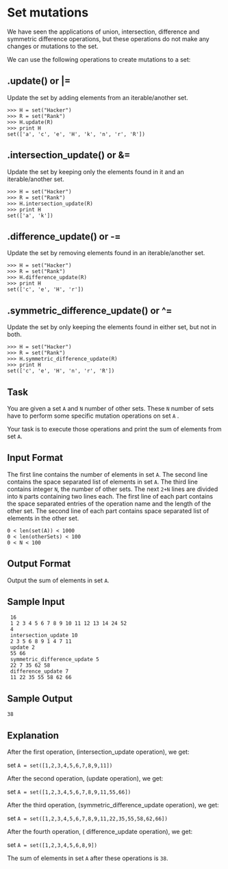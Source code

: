 # Set mutations

We have seen the applications of union, intersection, difference and symmetric difference operations, but these operations do not make any changes or mutations to the set.

We can use the following operations to create mutations to a set:

## .update() or |=
Update the set by adding elements from an iterable/another set.

```
>>> H = set("Hacker")
>>> R = set("Rank")
>>> H.update(R)
>>> print H
set(['a', 'c', 'e', 'H', 'k', 'n', 'r', 'R'])
```
## .intersection_update() or &=
Update the set by keeping only the elements found in it and an iterable/another set.

```
>>> H = set("Hacker")
>>> R = set("Rank")
>>> H.intersection_update(R)
>>> print H
set(['a', 'k'])
```

## .difference_update() or -=
Update the set by removing elements found in an iterable/another set.

```
>>> H = set("Hacker")
>>> R = set("Rank")
>>> H.difference_update(R)
>>> print H
set(['c', 'e', 'H', 'r'])
```

## .symmetric_difference_update() or ^=
Update the set by only keeping the elements found in either set, but not in both.

```
>>> H = set("Hacker")
>>> R = set("Rank")
>>> H.symmetric_difference_update(R)
>>> print H
set(['c', 'e', 'H', 'n', 'r', 'R'])
```

## Task

You are given a set `A` and `N` number of other sets. These `N` number of sets have to perform some specific mutation operations on set `A` .

Your task is to execute those operations and print the sum of elements from set `A`.

## Input Format

The first line contains the number of elements in set `A`.
The second line contains the space separated list of elements in set `A`.
The third line contains integer `N`, the number of other sets.
The next `2+N` lines are divided into `N` parts containing two lines each.
The first line of each part contains the space separated entries of the operation name and the length of the other set.
The second line of each part contains space separated list of elements in the other set.

```
0 < len(set(A)) < 1000 
0 < len(otherSets) < 100
0 < N < 100
```

## Output Format

Output the sum of elements in set `A`.

## Sample Input

```
 16
 1 2 3 4 5 6 7 8 9 10 11 12 13 14 24 52
 4
 intersection_update 10
 2 3 5 6 8 9 1 4 7 11
 update 2
 55 66
 symmetric_difference_update 5
 22 7 35 62 58
 difference_update 7
 11 22 35 55 58 62 66
```

## Sample Output

```
38
```

## Explanation

After the first operation, (intersection_update operation), we get:

set `A = set([1,2,3,4,5,6,7,8,9,11])`

After the second operation, (update operation), we get:

set `A = set([1,2,3,4,5,6,7,8,9,11,55,66])`

After the third operation, (symmetric_difference_update operation), we get:

set `A = set([1,2,3,4,5,6,7,8,9,11,22,35,55,58,62,66])`

After the fourth operation, ( difference_update operation), we get:

set `A = set([1,2,3,4,5,6,8,9])`

The sum of elements in set `A` after these operations is `38`.